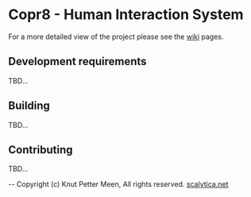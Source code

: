 Copr8 - Human Interaction System
=================================

For a more detailed view of the project please see the [wiki](https://github.com/kpmeen/copr8/wiki) pages.


## Development requirements
TBD...

## Building
TBD...

## Contributing
TBD...

--
Copyright (c) Knut Petter Meen, All rights reserved. [scalytica.net](http://scalytica.net)
